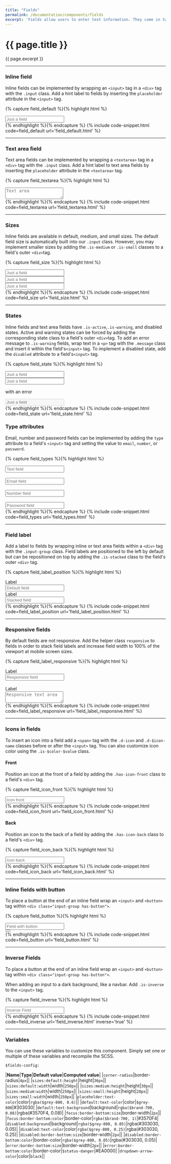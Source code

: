 ```yaml
---
title: "Fields"
permalink: /documentation/components/fields
excerpt: 'Fields allow users to enter text information. They come in two styles, inline and text area. Buttons and icons can be added to both field styles.'
---
```


# {{ page.title }}
{{ page.excerpt }}


***


### Inline field
Inline fields can be implemented by wrapping an `<input>` tag in a `<div>` tag with the `.input` class. Add a hint label to fields by inserting the `placeholder` attribute in the `<input>` tag.

{% capture field_default %}{% highlight html %}
<div class="input">
<input class="" type="text" placeholder="Just a field" />
</div>
{% endhighlight %}{% endcapture %}
{% include code-snippet.html code=field_default url='field_default.html' %}


***


### Text area field
Text area fields can be implemented by wrapping a `<textarea>` tag in a `<div>` tag with the `.input` class. Add a hint label to text area fields by inserting the `placeholder` attribute in the `<textarea>` tag.

{% capture field_textarea %}{% highlight html %}
<div class="input">
<textarea type="text" placeholder="Text area"></textarea>
</div>
{% endhighlight %}{% endcapture %}
{% include code-snippet.html code=field_textarea url='field_textarea.html' %}


***


### Sizes
Inline fields are available in default, medium, and small sizes. The default field size is automatically built into our `.input` class. However, you may implement smaller sizes by adding the `.is-medium` or `.is-small` classes to a field&#39;s outer `<div>`tag.

{% capture field_size %}{% highlight html %}
<div class="input">
<input type="text" placeholder="Just a field" />
</div>
<div class="input is-medium">
<input type="text" placeholder="Just a field" />
</div>
<div class="input is-small">
<input type="text" placeholder="Just a field" />
</div>
{% endhighlight %}{% endcapture %}
{% include code-snippet.html code=field_size url='field_size.html' %}


***


### States
Inline fields and text area fields have `.is-active`,`.is-warning`, and disabled states. Active and warning states can be forced by adding the corresponding state class to a field&#39;s outer `<div>`tag. To add an error message to `.is-warning` fields, wrap text in a `<p>` tag with the `.message` class and insert it within the field&#39;s`<input>` tag. To implement a disabled state, add the `disabled` attribute to a field&#39;s`<input>` tag.

{% capture field_state %}{% highlight html %}
<div class="input">
<input type="text" placeholder="Just a field" />
</div>
<div class="input is-error">
<input type="text" placeholder="Just a field" />
<p class="message">with an error</p>
</div>
<div class="input">
<input type="text" placeholder="Just a field" disabled="" />
</div>
{% endhighlight %}{% endcapture %}
{% include code-snippet.html code=field_state url='field_state.html' %}

### Type attributes
Email, number and password fields can be implemented by adding the `type` attribute to a field's `<input>` tag and setting the value to `email`, `number`, or `password`.

{% capture field_types %}{% highlight html %}
<div class="input">
<input type="text" placeholder="Text field" />
</div>
<br>
<div class="input">
<input type="email" placeholder="Email field" />
</div>
<br>
<div class="input">
<input type="number" placeholder="Number field" />
</div>
<br>
<div class="input">
<input type="password" placeholder="Password field" />
</div>
{% endhighlight %}{% endcapture %}
{% include code-snippet.html code=field_types url='field_types.html' %}


***


### Field label
Add a label to fields by wrapping inline or text area fields within a `<div>` tag with the `.input-group` class. Field labels are positioned to the left by default but can be repositioned on top by adding the `.is-stacked` class to the field&#39;s outer `<div>` tag.

{% capture field_label_position %}{% highlight html %}
<div class="input-group">
<label>Label</label>
<div class="input">
<input type="text" placeholder="Default field" />
</div>
</div>
<div class="input-group is-stacked">
<label>Label</label>
<div class="input">
<input type="text" placeholder="Stacked field" />
</div>
</div>
{% endhighlight %}{% endcapture %}
{% include code-snippet.html code=field_label_position url='field_label_position.html' %}


***


### Responsive fields
By default fields are not responsive. Add the helper class `responsive` to fields in order to stack field labels and increase field width to 100% of the viewport at mobile screen sizes.

{% capture field_label_responsive %}{% highlight html %}
<div class="input-group responsive">
<label>Label</label>
<div class="input">
<input type="text" placeholder="Responsive field"></input>
</div>
</div>
<br>
<div class="input-group responsive">
<label>Label</label>
<div class="input">
<textarea type="text" placeholder="Responsive text area"></textarea>
</div>
</div>
{% endhighlight %}{% endcapture %}
{% include code-snippet.html code=field_label_responsive url='field_label_responsive.html' %}


***


### Icons in fields
To insert an icon into a field add a `<span>` tag with the `.d-icon` and `.d-$icon-name` classes before or after the `<input>` tag. You can also customize icon color using the `.is-$color-$value` class.

#### Front
Position an icon at the front of a field by adding the `.has-icon-front` class to a field&#39;s `<div>` tag.

{% capture field_icon_front %}{% highlight html %}
<div class="input has-icon-front">
  <span class="d-icon d-filter-horizontal is-brand-300"></span><input type="text" placeholder="Icon front">
</div>
{% endhighlight %}{% endcapture %}
{% include code-snippet.html code=field_icon_front url='field_icon_front.html' %}

#### Back
Position an icon to the back of a field by adding the `.has-icon-back` class to a field&#39;s `<div>` tag.

{% capture field_icon_back %}{% highlight html %}
<div class="input has-icon-back">
  <input type="text" placeholder="Icon back"></input><a class="d-icon d-close-circle-solid is-secondary is-sub"></a>
</div>
{% endhighlight %}{% endcapture %}
{% include code-snippet.html code=field_icon_back url='field_icon_back.html' %}


***


### Inline fields with button
To place a button at the end of an inline field wrap an `<input>` and `<button>` tag within `<div
class="input-group has-button">`.

{% capture field_button %}{% highlight html %}
<div class="input-group has-button">
  <div class="input">
    <input type="text" placeholder="Field with button"></input>
  </div>
  <button class="button is-primary has-icon"><i class="d-icon d-add is-small"></i></button>
</div>
{% endhighlight %}{% endcapture %}
{% include code-snippet.html code=field_button url='field_button.html' %}


***

### Inverse Fields
To place a button at the end of an inline field wrap an `<input>` and `<button>` tag within `<div
class="input-group has-button">`.

When adding an input to a dark background, like a navbar. Add `.is-inverse` to the `<input>` tag.

{% capture field_inverse %}{% highlight html %}
<div class="input is-inverse">
  <input type="text" placeholder="Inverse Field"></input>
</div>
{% endhighlight %}{% endcapture %}
{% include code-snippet.html code=field_inverse url='field_inverse.html' inverse='true' %}


***


### Variables
You can use these variables to customize this component. Simply set one or multiple of these variables and recompile the SCSS.

`$fields-config:`

|**Name**|**Type**|**Default value**|**Computed value**|
|`corner-radius`|border-radius|`4px`||
|`sizes:default:height`|height|`36px`||
|`sizes:default:width`|width|`250px`||
|`sizes:medium:height`|height|`30px`||
|`sizes:medium:width`|width|`250px`||
|`sizes:small:height`|height|`28px`||
|`sizes:small:width`|width|`250px`||
|`placeholder:text-color`|color|`rgba($grey-800, 0.6)`||
|`default:text-color`|color|`$grey-800`|#303030|
|`default:text-background`|background|`rgba($brand-700, 0.08)`|rgba(#3570F4, 0.08)|
|`focus:border-bottom:size`|border-width|`2px`||
|`focus:border-bottom:color`|border-color|`rgba($brand-700, 1)`|#3570F4|
|`disabled:background`|background|`rgba($grey-800, 0.05)`|rgba(#303030, 0.05)|
|`disabled:text-color`|color|`rgba($grey-800, 0.25)`|rgba(#303030, 0.25)|
|`disabled:border-bottom:size`|border-width|`2px`||
|`disabled:border-bottom:color`|border-color|`rgba($grey-800, 0.05)`|rgba(#303030, 0.05)|
|`error:border-bottom:size`|border-width|`2px`||
|`error:border-bottom:color`|border-color|`$status-danger`|#EA0000|
|`dropdown-arrow-color`|color|`black`||
